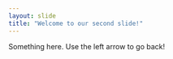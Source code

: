 ```yaml
---
layout: slide
title: "Welcome to our second slide!"
---
```

Something here.
Use the left arrow to go back!

